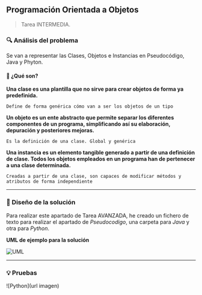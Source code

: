 ## Programación Orientada a Objetos




> Tarea INTERMEDIA.



### 🔍 Análisis del problema




Se van a representar las Clases, Objetos e Instancias en Pseudocódigo, Java y Phyton.




#### 🤔 ¿Qué son?




**Una clase es una plantilla que no sirve para crear objetos de forma ya predefinida.**




`Define de forma genérica cómo van a ser los objetos de un tipo`




**Un objeto es un ente abstracto que permite separar los diferentes componentes de un programa, simplificando así su elaboración, depuración y posteriores mejoras.**




`Es la definición de una clase. Global y genérica`




**Una instancia es un elemento tangible generado a partir de una definición de clase. Todos los objetos empleados en un programa han de pertenecer a una clase determinada.**




`Creadas a partir de una clase, son capaces de modificar métodos y atributos de forma independiente`




---




### 📐 Diseño de la solución




Para realizar este apartado de Tarea AVANZADA, he creado un fichero de texto para realizar el apartado de _Pseudocodigo_, una carpeta para _Java_ y otra para _Python_.







**UML de ejemplo para la solución**

![UML](docs/UML.PNG)




---




### 💡 Pruebas

![Python](url imagen)
